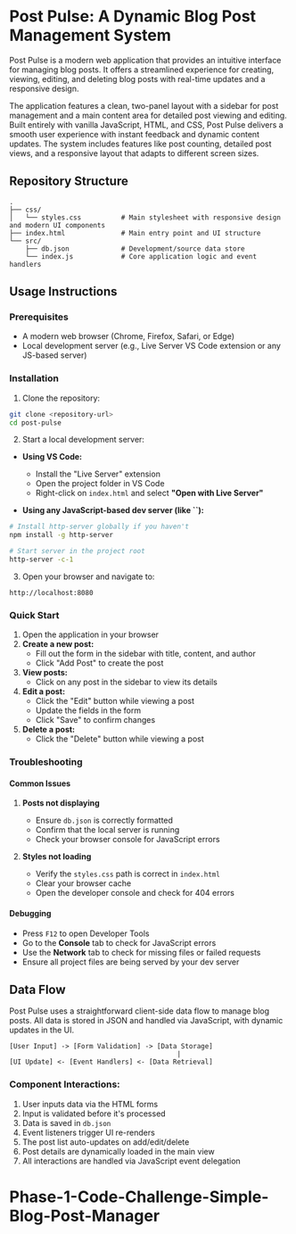 # Post Pulse: A Dynamic Blog Post Management System

Post Pulse is a modern web application that provides an intuitive interface for managing blog posts. It offers a streamlined experience for creating, viewing, editing, and deleting blog posts with real-time updates and a responsive design.

The application features a clean, two-panel layout with a sidebar for post management and a main content area for detailed post viewing and editing. Built entirely with vanilla JavaScript, HTML, and CSS, Post Pulse delivers a smooth user experience with instant feedback and dynamic content updates. The system includes features like post counting, detailed post views, and a responsive layout that adapts to different screen sizes.

## Repository Structure

```
.
├── css/
│   └── styles.css          # Main stylesheet with responsive design and modern UI components
├── index.html              # Main entry point and UI structure
└── src/
    ├── db.json             # Development/source data store
    └── index.js            # Core application logic and event handlers
```

## Usage Instructions

### Prerequisites

- A modern web browser (Chrome, Firefox, Safari, or Edge)
- Local development server (e.g., Live Server VS Code extension or any JS-based server)

### Installation

1. Clone the repository:

```bash
git clone <repository-url>
cd post-pulse
```

2. Start a local development server:

- **Using VS Code:**

  - Install the "Live Server" extension
  - Open the project folder in VS Code
  - Right-click on `index.html` and select **"Open with Live Server"**

- **Using any JavaScript-based dev server (like **``**):**

```bash
# Install http-server globally if you haven't
npm install -g http-server

# Start server in the project root
http-server -c-1
```

3. Open your browser and navigate to:

```
http://localhost:8080
```

### Quick Start

1. Open the application in your browser
2. **Create a new post:**
   - Fill out the form in the sidebar with title, content, and author
   - Click "Add Post" to create the post
3. **View posts:**
   - Click on any post in the sidebar to view its details
4. **Edit a post:**
   - Click the "Edit" button while viewing a post
   - Update the fields in the form
   - Click "Save" to confirm changes
5. **Delete a post:**
   - Click the "Delete" button while viewing a post


### Troubleshooting

#### Common Issues

1. **Posts not displaying**

   - Ensure `db.json` is correctly formatted
   - Confirm that the local server is running
   - Check your browser console for JavaScript errors

2. **Styles not loading**

   - Verify the `styles.css` path is correct in `index.html`
   - Clear your browser cache
   - Open the developer console and check for 404 errors

#### Debugging

- Press `F12` to open Developer Tools
- Go to the **Console** tab to check for JavaScript errors
- Use the **Network** tab to check for missing files or failed requests
- Ensure all project files are being served by your dev server

## Data Flow

Post Pulse uses a straightforward client-side data flow to manage blog posts. All data is stored in JSON and handled via JavaScript, with dynamic updates in the UI.

```ascii
[User Input] -> [Form Validation] -> [Data Storage]
                                          |
[UI Update] <- [Event Handlers] <- [Data Retrieval]
```

### Component Interactions:

1. User inputs data via the HTML forms
2. Input is validated before it's processed
3. Data is saved in `db.json`
4. Event listeners trigger UI re-renders
5. The post list auto-updates on add/edit/delete
6. Post details are dynamically loaded in the main view
7. All interactions are handled via JavaScript event delegation
# Phase-1-Code-Challenge-Simple-Blog-Post-Manager
